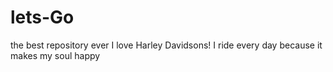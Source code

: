 # lets-Go
the best repository ever
I love Harley Davidsons! I ride every day because it makes my soul happy

